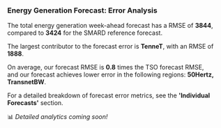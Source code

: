  
### Energy Generation Forecast: Error Analysis

The total energy generation week-ahead forecast has a RMSE of **3844**, compared to **3424** for the SMARD reference forecast.  

The largest contributor to the forecast error is **TenneT**, with an RMSE of **1888**.  

On average, our forecast RMSE is **0.8** times the TSO forecast RMSE,   
and our forecast achieves lower error in the following regions:  **50Hertz, TransnetBW**.  

For a detailed breakdown of forecast error metrics, see the **'Individual Forecasts'** section.

📊 *Detailed analytics coming soon!*
